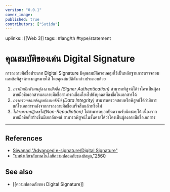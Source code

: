 ```yaml
---
version: "0.0.1"
cover_image:
published: true
contributors: ["Sutida"]
---
```

uplinks:: [[Web 3]]
tags:: #lang/th #type/statement

# คุณสมบัติของเด่น Digital Signature
การลงลายมือชื่อประเภท Digital Signature  มีคุณสมบัติครอบคลุมใช้เป็นหลักฐานการตรวจสอบเเละข้อพิสูจน์ทางกฎหมายได้ โดยคุณสมบัติดังกล่าวประกอบด้วย
1. *การยืนยันตัวตนผู้ลงลายมือชื่อ (Signer Authentication)* สามารถพิสูจน์ได้ว่าใครเป็นผู้ลงลายมือชื่อเอกสารและลายมือชื่อสามารถเชื่อมโยงไปยังบุคคลที่ลงชื่อในเอกสารได้
2. *การตรวจสอบข้อมูลย้อนหลังได้ (Data Integrity)* สามารถตรวจสอบหรือพิสูจน์ได้ว่ามีการแก้ไขเอกสารหลังจากการลงลายมือชื่อเสร็จสิ้นแล้วหรือไม่
3. *ไม่สามารถปฏิเสธได้(Non-Repudiation)* ไม่สามารถบอกปัดความรับผิดชอบได้ เนื่องจากลายมือชื่อที่สร้างขึ้นมีเอกลักษณ์ สามารถพิสูจน์ในชั้นศาลได้ว่าใครเป็นผู้ลงลายมือชื่อเอกสาร  
---
## References
- [Siwanad,"Advanced e-signature/Digital Signature"](https://codium.co/blogs/30-What-the-difference-between-e-signature-and-digital-signature?utm_source=google&utm_medium=cpc&utm_campaign=eMemo-article&utm_content=Article-230821-esigvsdigital&utm_term=digital%20signature%20%E0%B8%84%E0%B8%B7%E0%B8%AD&gclid=CjwKCAjw9e6SBhB2EiwA5myr9tUT98mFOEcTg_LE8kmYmzY0Q7_5XniIeg5Nb4mwD8ziNTuTi6qENBoCRO8QAvD_BwE)
- ["บทนำเกี่ยวกับเทคโนโลยีความปลอดภัยของข้อมูล,"2560](https://www.nrca.go.th/content/02-1.html)

## See also
- [[ความปลอดภัยของ Digital Signature]]